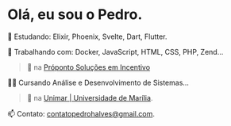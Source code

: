 # Olá, eu sou o Pedro.

🌱 Estudando: Elixir, Phoenix, Svelte, Dart, Flutter.

🔨 Trabalhando com: Docker, JavaScript, HTML, CSS, PHP, Zend...

> 💼 na [Próponto Soluções em Incentivo](https://www.linkedin.com/company/pr%C3%B3ponto/mycompany/)

👨‍💻 Cursando Análise e Desenvolvimento de Sistemas...

> 🏫 na [Unimar | Universidade de Marília](https://unimar.br/).

📫 Contato: contatopedrohalves@gmail.com.
  
<!-- <div>
  <img src="https://github-readme-stats.vercel.app/api/top-langs/?username=pedrohaveloso&layout=compact&theme=transparent&include_all_commits=true&count_private=true"/>
</div> 
<br />
<br /> -->
<!-- <div>
  <img height="50" src="https://cdn.jsdelivr.net/gh/devicons/devicon/icons/flutter/flutter-original.svg" />
  <img height="50" src="https://cdn.jsdelivr.net/gh/devicons/devicon/icons/dart/dart-original.svg" />
  <img height="50" src="https://cdn.jsdelivr.net/gh/devicons/devicon/icons/php/php-plain.svg" />
</div> -->

          
